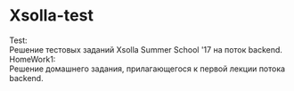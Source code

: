 # Xsоlla-tеst
Test: <br>
Решение тестовых заданий Xsоlla Summеr Schооl '17 на поток bаckend. <br>
HomeWork1: <br>
Решение домашнего задания, прилагающегося к первой лекции потока backend.